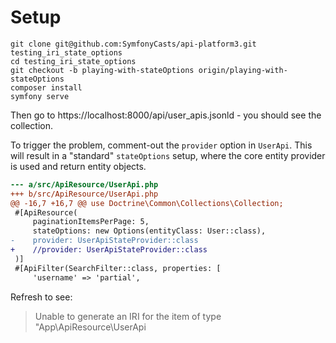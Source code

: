 # Setup

```
git clone git@github.com:SymfonyCasts/api-platform3.git testing_iri_state_options
cd testing_iri_state_options
git checkout -b playing-with-stateOptions origin/playing-with-stateOptions
composer install
symfony serve
```

Then go to https://localhost:8000/api/user_apis.jsonld - you should see the collection.

To trigger the problem, comment-out the `provider` option in `UserApi`.
This will result in a "standard" `stateOptions` setup, where the core entity provider
is used and return entity objects.

```diff
--- a/src/ApiResource/UserApi.php
+++ b/src/ApiResource/UserApi.php
@@ -16,7 +16,7 @@ use Doctrine\Common\Collections\Collection;
 #[ApiResource(
     paginationItemsPerPage: 5,
     stateOptions: new Options(entityClass: User::class),
-    provider: UserApiStateProvider::class
+    //provider: UserApiStateProvider::class
 )]
 #[ApiFilter(SearchFilter::class, properties: [
     'username' => 'partial',
```

Refresh to see:

> Unable to generate an IRI for the item of type "App\ApiResource\UserApi
